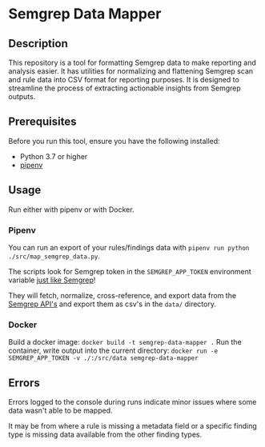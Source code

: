 # Semgrep Data Mapper

## Description
This repository is a tool for formatting Semgrep data to make reporting and analysis easier. It has utilities for normalizing and flattening Semgrep scan and rule data into CSV format for reporting purposes. It is designed to streamline the process of extracting actionable insights from Semgrep outputs.

## Prerequisites
Before you run this tool, ensure you have the following installed:
- Python 3.7 or higher
- [pipenv](https://pypi.org/project/pipenv/)

## Usage
Run either with pipenv or with Docker.

### Pipenv
You can run an export of your rules/findings data with `pipenv run python ./src/map_semgrep_data.py`.

The scripts look for Semgrep token in the `SEMGREP_APP_TOKEN` environment variable [just like Semgrep](https://semgrep.dev/docs/semgrep-ci/ci-environment-variables#semgrep_app_token)!  

They will fetch, normalize, cross-reference, and export data from the [Semgrep API's](https://semgrep.dev/api/v1/docs/#section/Introduction) and export them as csv's in the `data/` directory.  

### Docker
Build a docker image: `docker build -t semgrep-data-mapper .`
Run the container, write output into the current directory: `docker run -e SEMGREP_APP_TOKEN -v ./:/src/data semgrep-data-mapper`

## Errors
Errors logged to the console during runs indicate minor issues where some data wasn't able to be mapped.  

It may be from where a rule is missing a metadata field or a specific finding type is missing data available from the other finding types.